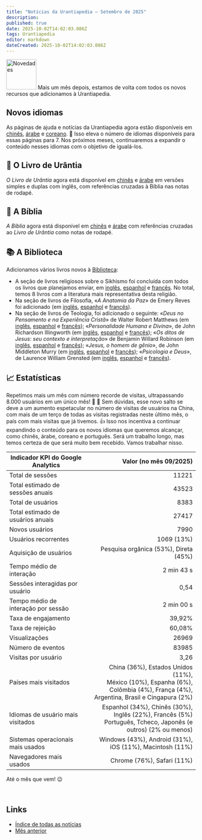 ```yaml
---
title: "Notícias da Urantiapedia — Setembro de 2025"
description: 
published: true
date: 2025-10-02T14:02:03.086Z
tags: Urantiapedia
editor: markdown
dateCreated: 2025-10-02T14:02:03.086Z
---
```


<img src="/_assets/svg/icon-news.svg" alt="Novedades" style="width: 80px;"> Mais um mês depois, estamos de volta com todos os novos recursos que adicionamos à Urantiapedia. 

## Novos idiomas

As páginas de ajuda e notícias da Urantiapedia agora estão disponíveis em [chinês](/zh/help), [árabe](/ar/help) e [coreano](/ko/help). :tada: Isso eleva o número de idiomas disponíveis para essas páginas para 7. Nos próximos meses, continuaremos a expandir o conteúdo nesses idiomas com o objetivo de igualá-los.

## :blue_book: O Livro de Urântia

_O Livro de Urântia_ agora está disponível em [chinês](/zh/The_Urantia_Book/1) e [árabe](/ar/The_Urantia_Book/1) em versões simples e duplas com inglês, com referências cruzadas à Bíblia nas notas de rodapé.

## :closed_book: A Bíblia

_A Bíblia_ agora está disponível em [chinês](/zh/index/bible) e [árabe](/ar/index/bible) com referências cruzadas ao _Livro de Urântia_ como notas de rodapé.

## :books: A Biblioteca

Adicionamos vários livros novos à [Biblioteca](/en/index/books):
- A seção de livros religiosos sobre o Sikhismo foi concluída com todos os livros que planejamos enviar, em [inglês](/en/book/Sikhism), [espanhol](/es/book/Sikhism) e [francês](/fr/book/Sikhism). No total, temos 8 livros com a literatura mais representativa desta religião.
- Na seção de livros de Filosofia, «_A Anatomia da Paz_» de Emery Reves foi adicionado (em [inglês](/en/book/Emery_Reves/A_Anatomia_da_Paz), [espanhol](/es/book/Emery_Reves/A_Anatomia_da_Paz) e [francês](/fr/book/Emery_Reves/A_Anatomia_da_Paz)).
- Na seção de livros de Teologia, foi adicionado o seguinte: «_Deus no Pensamento e na Experiência Cristã_» de Walter Robert Matthews (em [inglês](/en/book/Walter_Robert_Matthews/Deus_no_Pensamento_e_Experiência_Cristãos), [espanhol](/es/book/Walter_Robert_Matthews/Deus_no_Pensamento_e_Experiência_Cristãos) e [francês](/fr/book/Walter_Robert_Matthews/Deus_no_Pensamento_e_Experiência_Cristãos)); «_Personalidade Humana e Divina_», de John Richardson Illingworth (em [inglês](/en/book/John_Richardson_Illingworth/Personalidade_Humana_e_Divina), [espanhol](/es/book/John_Richardson_Illingworth/Personalidade_Humana_e_Divina) e [francês](/fr/book/John_Richardson_Illingworth/Personalidade_Humana_e_Divina)); «_Os ditos de Jesus: seu contexto e interpretação_» de Benjamin Willard Robinson (em [inglês](/en/book/Benjamin_Willard_Robinson/Os_ditos_de_Jesus), [espanhol](/es/book/Benjamin_Willard_Robinson/Os_ditos_de_Jesus) e [francês](/fr/book/Benjamin_Willard_Robinson/Os_ditos_de_Jesus)); «_Jesus, o homem de gênio_», de John Middleton Murry (em [inglês](/en/book/John_Middleton_Murry/Jesus_Man_of_Genius), [espanhol](/es/book/John_Middleton_Murry/Jesus_Man_of_Genius) e [francês](/fr/book/John_Middleton_Murry/Jesus_Man_of_Genius)); «_Psicologia e Deus_», de Laurence William Grensted (em [inglês](/en/book/Laurence_William_Grensted/Psicologia_e_Deus), [espanhol](/es/book/Laurence_William_Grensted/Psicologia_e_Deus) e [francês](/fr/book/Laurence_William_Grensted/Psicologia_e_Deus)). 

## :chart_with_upwards_trend: Estatísticas 

Repetimos mais um mês com número recorde de visitas, ultrapassando 8.000 usuários em um único mês! :clap: :clap: Sem dúvidas, esse novo salto se deve a um aumento espetacular no número de visitas de usuários na China, com mais de um terço de todas as visitas registradas neste último mês, o país com mais visitas que já tivemos. :+1: Isso nos incentiva a continuar expandindo o conteúdo para os novos idiomas que queremos alcançar, como chinês, árabe, coreano e português. Será um trabalho longo, mas temos certeza de que será muito bem recebido. Vamos trabalhar nisso. 

Indicador KPI do Google Analytics | Valor (no mês 09/2025) 
--- | ---: 
Total de sessões | 11221 
Total estimado de sessões anuais | 43523 
Total de usuários | 8383 
Total estimado de usuários anuais | 27417 
Novos usuários | 7990 
Usuários recorrentes | 1069 (13%) 
Aquisição de usuários | Pesquisa orgânica (53%), Direta (45%) 
Tempo médio de interação | 2 min 43 s 
Sessões interagidas por usuário | 0,54 
Tempo médio de interação por sessão | 2 min 00 s 
Taxa de engajamento | 39,92% 
Taxa de rejeição | 60,08% 
Visualizações | 26969 
Número de eventos | 83985 
Visitas por usuário | 3,26
Países mais visitados | China (36%), Estados Unidos (11%), <br>México (10%), Espanha (6%), <br>Colômbia (4%), França (4%), <br>Argentina, Brasil e Cingapura (2%) 
Idiomas de usuário mais visitados | Espanhol (34%), Chinês (30%), <br>Inglês (22%), Francês (5%) <br>Português, Tcheco, Japonês (e outros) (2% ou menos) 
Sistemas operacionais mais usados ​​| Windows (43%), Android (31%), iOS (11%), Macintosh (11%) 
Navegadores mais usados ​​| Chrome (76%), Safari (11%) 

Até o mês que vem! :wink:

<br>

## Links 

- [Índice de todas as notícias](/pt/news)
- [Mês anterior](/pt/news/2025/08)